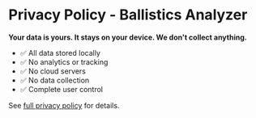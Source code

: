 # Privacy Policy - Ballistics Analyzer

**Your data is yours. It stays on your device. We don't collect anything.**

- ✅ All data stored locally
- ✅ No analytics or tracking
- ✅ No cloud servers
- ✅ No data collection
- ✅ Complete user control

See [full privacy policy](docs/PRIVACY_POLICY.md) for details.
